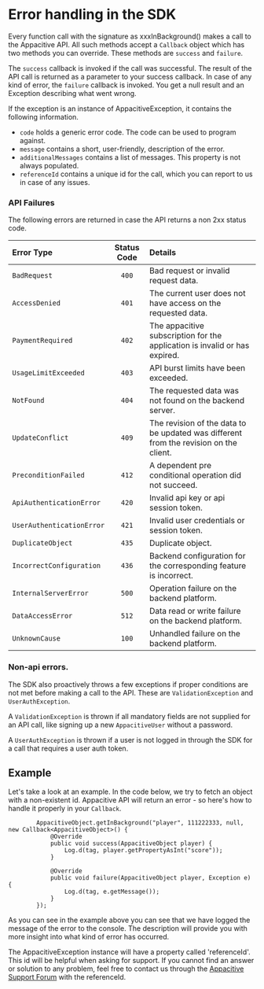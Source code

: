 # Error handling in the SDK

Every function call with the signature as xxxInBackground() makes a call to the Appacitive API. All such methods accept a `Callback` object which has two methods you can override. These methods are `success` and `failure`.

The `success` callback is invoked if the call was successful. The result of the API call is returned as a parameter to your success callback. In case of any kind of error, the `failure` callback is invoked. You get a null result and an Exception describing what went wrong. 

If the exception is an instance of AppacitiveException, it contains the following information.

* `code` holds a generic error code. The code can be used to program against.
* `message` contains a short, user-friendly, description of the error.
* `additionalMessages` contains a list of messages. This property is not always populated.
* `referenceId` contains a unique id for the call, which you can report to us in case of any issues.

### API Failures

The following errors are returned in case the API returns a non 2xx status code.

| Error Type | Status Code | Details |
|:------------- |:-------------:|:-------------|
| `BadRequest` | `400` | Bad request or invalid request data. |
| `AccessDenied` | `401` | The current user does not have access on the requested data. |
| `PaymentRequired` | `402` | The appacitive subscription for the application is invalid or has expired. |
| `UsageLimitExceeded` | `403` | API burst limits have been exceeded. |
| `NotFound` | `404` | The requested data was not found on the backend server. |
| `UpdateConflict` | `409` | The revision of the data to be updated was different from the revision on the client. |
| `PreconditionFailed` | `412` |  A dependent pre conditional operation did not succeed.  |
| `ApiAuthenticationError` | `420` | Invalid api key or api session token. |
| `UserAuthenticationError` | `421` | Invalid user credentials or session token. |
| `DuplicateObject` | `435` | Duplicate object. |
| `IncorrectConfiguration` | `436` | Backend configuration for the corresponding feature is incorrect. |
| `InternalServerError` | `500` | Operation failure on the backend platform. |
| `DataAccessError` | `512` | Data read or write failure on the backend platform. |
| `UnknownCause` | `100` | Unhandled failure on the backend platform. |
       
### Non-api errors.

The SDK also proactively throws a few exceptions if proper conditions are not met before making a call to the API. These are `ValidationException` and `UserAuthException`. 

A `ValidationException` is thrown if all mandatory fields are not supplied for an API call, like signing up a new `AppacitiveUser` without a password.

A `UserAuthException` is thrown if a user is not logged in through the SDK for a call that requires a user auth token. 


## Example

Let's take a look at an example. In the code below, we try to fetch an object with a non-existent id. Appacitive API will return an error - so here's how to handle it properly in your `Callback`.

```
        AppacitiveObject.getInBackground("player", 111222333, null, new Callback<AppacitiveObject>() {
            @Override
            public void success(AppacitiveObject player) {
                Log.d(tag, player.getPropertyAsInt("score"));
            }

            @Override
            public void failure(AppacitiveObject player, Exception e) {
                Log.d(tag, e.getMessage());
            }
        });
```

As you can see in the example above you can see that we have logged the message of the error to the console. The description will provide you with more insight into what kind of error has occurred.

<div class="block-notice">
    <i class="glyphicon glyphicon-info-sign"></i> The AppacitiveException instance will have a property called 'referenceId'. This id will be helpful when asking for support. If you cannot find an answer or solution to any problem, feel free to contact us through the <a href="http://appacitive.freshdesk.com">Appacitive Support Forum</a> with the referenceId.
</div>
